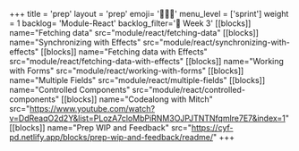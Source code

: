 +++
title = 'prep'
layout = 'prep'
emoji= '🧑🏾‍💻'
menu_level = ['sprint']
weight = 1
backlog= 'Module-React'
backlog_filter='📅 Week 3'
[[blocks]]
name="Fetching data"
src="module/react/fetching-data"
[[blocks]]
name="Synchronizing with Effects"
src="module/react/synchronizing-with-effects"
[[blocks]]
name="Fetching data with Effects"
src="module/react/fetching-data-with-effects"
[[blocks]]
name="Working with Forms"
src="module/react/working-with-forms"
[[blocks]]
name="Multiple Fields"
src="module/react/multiple-fields"
[[blocks]]
name="Controlled Components"
src="module/react/controlled-components"
[[blocks]]
name="Codealong with Mitch"
src="https://www.youtube.com/watch?v=DdReaqO2d2Y&list=PLozA7cloMbPiRNM3OJPJTNTNfqmlre7E7&index=1"
[[blocks]]
name="Prep WIP and Feedback"
src="https://cyf-pd.netlify.app/blocks/prep-wip-and-feedback/readme/"
+++
